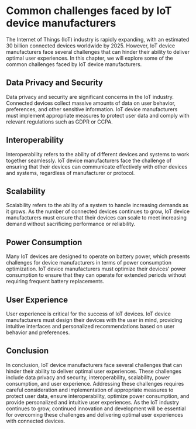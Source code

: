 Common challenges faced by IoT device manufacturers
==========================================================================================

The Internet of Things (IoT) industry is rapidly expanding, with an estimated 30 billion connected devices worldwide by 2025. However, IoT device manufacturers face several challenges that can hinder their ability to deliver optimal user experiences. In this chapter, we will explore some of the common challenges faced by IoT device manufacturers.

Data Privacy and Security
-------------------------

Data privacy and security are significant concerns in the IoT industry. Connected devices collect massive amounts of data on user behavior, preferences, and other sensitive information. IoT device manufacturers must implement appropriate measures to protect user data and comply with relevant regulations such as GDPR or CCPA.

Interoperability
----------------

Interoperability refers to the ability of different devices and systems to work together seamlessly. IoT device manufacturers face the challenge of ensuring that their devices can communicate effectively with other devices and systems, regardless of manufacturer or protocol.

Scalability
-----------

Scalability refers to the ability of a system to handle increasing demands as it grows. As the number of connected devices continues to grow, IoT device manufacturers must ensure that their devices can scale to meet increasing demand without sacrificing performance or reliability.

Power Consumption
-----------------

Many IoT devices are designed to operate on battery power, which presents challenges for device manufacturers in terms of power consumption optimization. IoT device manufacturers must optimize their devices' power consumption to ensure that they can operate for extended periods without requiring frequent battery replacements.

User Experience
---------------

User experience is critical for the success of IoT devices. IoT device manufacturers must design their devices with the user in mind, providing intuitive interfaces and personalized recommendations based on user behavior and preferences.

Conclusion
----------

In conclusion, IoT device manufacturers face several challenges that can hinder their ability to deliver optimal user experiences. These challenges include data privacy and security, interoperability, scalability, power consumption, and user experience. Addressing these challenges requires careful consideration and implementation of appropriate measures to protect user data, ensure interoperability, optimize power consumption, and provide personalized and intuitive user experiences. As the IoT industry continues to grow, continued innovation and development will be essential for overcoming these challenges and delivering optimal user experiences with connected devices.
